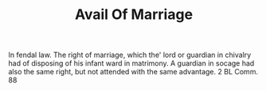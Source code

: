 ---
title: Avail Of Marriage
permalink: "/definitions/avail-of-marriage.html"
body: In fendal law. The right of marriage, which the' lord or guardian in chivalry
  had of disposing of his infant ward in matrimony. A guardian in socage had also
  the same right, but not attended with the same advantage. 2 BL Comm. 88
published_at: '2018-07-07'
layout: post
---